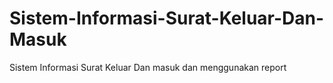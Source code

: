 # Sistem-Informasi-Surat-Keluar-Dan-Masuk
Sistem Informasi Surat Keluar Dan masuk dan menggunakan report
